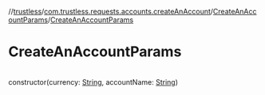 //[trustless](../../../index.md)/[com.trustless.requests.accounts.createAnAccount](../index.md)/[CreateAnAccountParams](index.md)/[CreateAnAccountParams](-create-an-account-params.md)

# CreateAnAccountParams

\
constructor(currency: [String](https://kotlinlang.org/api/latest/jvm/stdlib/kotlin/-string/index.html), accountName: [String](https://kotlinlang.org/api/latest/jvm/stdlib/kotlin/-string/index.html))
